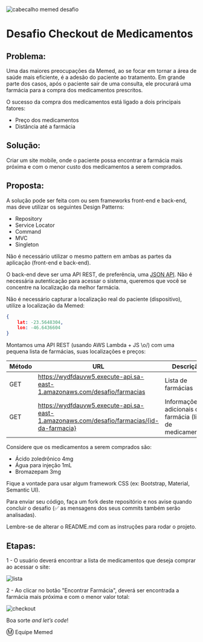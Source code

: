 ![cabecalho memed desafio](https://user-images.githubusercontent.com/2197005/28128758-3b0a0626-6707-11e7-9583-dac319c8b45b.png)

# Desafio Checkout de Medicamentos

## Problema:

Uma das maiores preocupações da Memed, ao se focar em tornar a área de saúde mais eficiente, é a adesão do paciente ao tratamento. Em grande parte dos casos, após o paciente sair de uma consulta, ele procurará uma farmácia para a compra dos medicamentos prescritos. 

O sucesso da compra dos medicamentos está ligado a dois principais fatores:
- Preço dos medicamentos
- Distância até a farmácia

## Solução:

Criar um site mobile, onde o paciente possa encontrar a farmácia mais próxima e com o menor custo dos medicamentos a serem comprados.

## Proposta:

A solução pode ser feita com ou sem frameworks front-end e back-end, mas deve utilizar os seguintes Design Patterns:
* Repository
* Service Locator
* Command
* MVC
* Singleton

Não é necessário utilizar o mesmo pattern em ambas as partes da aplicação (front-end e back-end).

O back-end deve ser uma API REST, de preferência, uma [JSON API](http://jsonapi.org/). Não é necessária autenticação para acessar o sistema, queremos que você se concentre na localização da melhor farmácia.

Não é necessário capturar a localização real do paciente (dispositivo), utilize a localização da Memed:

```json
{
	lat: -23.5648304,
	lon: -46.6436604
}
```

Montamos uma API REST (usando AWS Lambda + JS \o/) com uma pequena lista de farmácias, suas localizações e preços:

| Método | URL			 | Descrição |
| ------ | ------------- | --------- |
| GET    | https://wydfdauvw5.execute-api.sa-east-1.amazonaws.com/desafio/farmacias | Lista de farmácias |
| GET    | https://wydfdauvw5.execute-api.sa-east-1.amazonaws.com/desafio/farmacias/{id-da-farmacia} | Informações adicionais da farmácia (lista de medicamentos) |

Considere que os medicamentos a serem comprados são:
- Ácido zoledrônico 4mg
- Água para injeção 1mL
- Bromazepam 3mg

Fique a vontade para usar algum framework CSS (ex: Bootstrap, Material, Semantic UI).

Para enviar seu código, faça um fork deste repositório e nos avise quando concluir o desafio (:white_check_mark: as mensagens dos seus commits também serão analisadas). 

Lembre-se de alterar o README.md com as instruções para rodar o projeto.

## Etapas:

1 - O usuário deverá encontrar a lista de medicamentos que deseja comprar ao acessar o site:

![lista](https://user-images.githubusercontent.com/2197005/28282427-cdb0906a-6b00-11e7-9615-19936b24d0fd.png)

2 - Ao clicar no botão "Encontrar Farmácia", deverá ser encontrada a farmácia mais próxima e com o menor valor total:

![checkout](https://user-images.githubusercontent.com/2197005/28282428-cdae34fa-6b00-11e7-9814-7707e7b326bd.png)

Boa sorte _and let’s code_!

:m: Equipe Memed